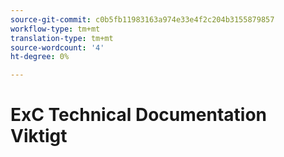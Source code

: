 ```yaml
---
source-git-commit: c0b5fb11983163a974e33e4f2c204b3155879857
workflow-type: tm+mt
translation-type: tm+mt
source-wordcount: '4'
ht-degree: 0%

---
```


# ExC Technical Documentation Viktigt

